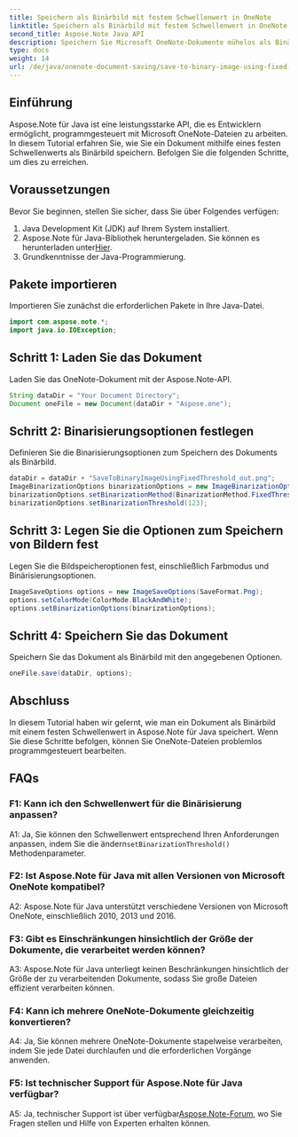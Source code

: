 ```yaml
---
title: Speichern als Binärbild mit festem Schwellenwert in OneNote
linktitle: Speichern als Binärbild mit festem Schwellenwert in OneNote
second_title: Aspose.Note Java API
description: Speichern Sie Microsoft OneNote-Dokumente mühelos als Binärbilder mit einem festen Schwellenwert mit Aspose.Note Java. Erweitern Sie Ihre OneNote-Dateibearbeitungsmöglichkeiten.
type: docs
weight: 14
url: /de/java/onenote-document-saving/save-to-binary-image-using-fixed-threshold/
---
```

## Einführung

Aspose.Note für Java ist eine leistungsstarke API, die es Entwicklern ermöglicht, programmgesteuert mit Microsoft OneNote-Dateien zu arbeiten. In diesem Tutorial erfahren Sie, wie Sie ein Dokument mithilfe eines festen Schwellenwerts als Binärbild speichern. Befolgen Sie die folgenden Schritte, um dies zu erreichen.

## Voraussetzungen

Bevor Sie beginnen, stellen Sie sicher, dass Sie über Folgendes verfügen:

1. Java Development Kit (JDK) auf Ihrem System installiert.
2.  Aspose.Note für Java-Bibliothek heruntergeladen. Sie können es herunterladen unter[Hier](https://releases.aspose.com/note/java/).
3. Grundkenntnisse der Java-Programmierung.

## Pakete importieren

Importieren Sie zunächst die erforderlichen Pakete in Ihre Java-Datei.

```java
import com.aspose.note.*;
import java.io.IOException;
```

## Schritt 1: Laden Sie das Dokument

Laden Sie das OneNote-Dokument mit der Aspose.Note-API.

```java
String dataDir = "Your Document Directory";
Document oneFile = new Document(dataDir + "Aspose.one");
```

## Schritt 2: Binarisierungsoptionen festlegen

Definieren Sie die Binarisierungsoptionen zum Speichern des Dokuments als Binärbild.

```java
dataDir = dataDir + "SaveToBinaryImageUsingFixedThreshold_out.png";
ImageBinarizationOptions binarizationOptions = new ImageBinarizationOptions();
binarizationOptions.setBinarizationMethod(BinarizationMethod.FixedThreshold);
binarizationOptions.setBinarizationThreshold(123);
```

## Schritt 3: Legen Sie die Optionen zum Speichern von Bildern fest

Legen Sie die Bildspeicheroptionen fest, einschließlich Farbmodus und Binärisierungsoptionen.

```java
ImageSaveOptions options = new ImageSaveOptions(SaveFormat.Png);
options.setColorMode(ColorMode.BlackAndWhite);
options.setBinarizationOptions(binarizationOptions);
```

## Schritt 4: Speichern Sie das Dokument

Speichern Sie das Dokument als Binärbild mit den angegebenen Optionen.

```java
oneFile.save(dataDir, options);
```

## Abschluss

In diesem Tutorial haben wir gelernt, wie man ein Dokument als Binärbild mit einem festen Schwellenwert in Aspose.Note für Java speichert. Wenn Sie diese Schritte befolgen, können Sie OneNote-Dateien problemlos programmgesteuert bearbeiten.

## FAQs

### F1: Kann ich den Schwellenwert für die Binärisierung anpassen?

 A1: Ja, Sie können den Schwellenwert entsprechend Ihren Anforderungen anpassen, indem Sie die ändern`setBinarizationThreshold()` Methodenparameter.

### F2: Ist Aspose.Note für Java mit allen Versionen von Microsoft OneNote kompatibel?

A2: Aspose.Note für Java unterstützt verschiedene Versionen von Microsoft OneNote, einschließlich 2010, 2013 und 2016.

### F3: Gibt es Einschränkungen hinsichtlich der Größe der Dokumente, die verarbeitet werden können?

A3: Aspose.Note für Java unterliegt keinen Beschränkungen hinsichtlich der Größe der zu verarbeitenden Dokumente, sodass Sie große Dateien effizient verarbeiten können.

### F4: Kann ich mehrere OneNote-Dokumente gleichzeitig konvertieren?

A4: Ja, Sie können mehrere OneNote-Dokumente stapelweise verarbeiten, indem Sie jede Datei durchlaufen und die erforderlichen Vorgänge anwenden.

### F5: Ist technischer Support für Aspose.Note für Java verfügbar?

 A5: Ja, technischer Support ist über verfügbar[Aspose.Note-Forum](https://forum.aspose.com/c/note/28), wo Sie Fragen stellen und Hilfe von Experten erhalten können.